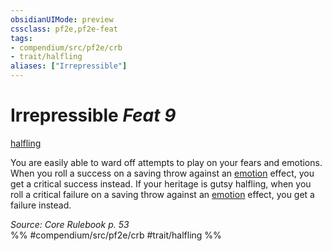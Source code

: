 ```yaml
---
obsidianUIMode: preview
cssclass: pf2e,pf2e-feat
tags:
- compendium/src/pf2e/crb
- trait/halfling
aliases: ["Irrepressible"]
---
```

# Irrepressible  *Feat 9*  
[halfling](../../rules/traits/halfling.md)  


You are easily able to ward off attempts to play on your fears and emotions. When you roll a success on a saving throw against an [emotion](../../rules/traits/emotion.md) effect, you get a critical success instead. If your heritage is gutsy halfling, when you roll a critical failure on a saving throw against an [emotion](../../rules/traits/emotion.md) effect, you get a failure instead.

*Source: Core Rulebook p. 53*  
%% #compendium/src/pf2e/crb #trait/halfling %%